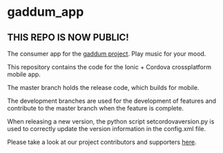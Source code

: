 # gaddum_app
## THIS REPO IS NOW PUBLIC!
The consumer app for the [gaddum project](https://cmdt.github.io/gaddum/). Play music for your mood.

This repository contains the code for the Ionic + Cordova crossplatform mobile app.

The master branch holds the release code, which builds for mobile. 

The development branches are used for the development of features and contribute to the master branch when the feature is complete.

When releasing a new version, the python script setcordovaversion.py is used to correctly update the version information in the config.xml file.

Please take a look at our project contributors and supporters [here](./attribution/attribution.md).


